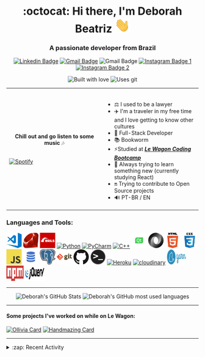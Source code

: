 <h1 align="center"> :octocat: Hi there, I'm <strong>Deborah Beatriz</strong> <img src="https://raw.githubusercontent.com/ABSphreak/ABSphreak/master/gifs/Hi.gif" width="40px" /></h1>
<h3 align="center">A passionate developer from Brazil</h3>

<p align="center">
    <a href="https://www.linkedin.com/in/deborahbeatriz/"><img alt="Linkedin Badge" src="https://img.shields.io/badge/-Deborah-blue?style=flat-square&logo=Linkedin&logoColor=white" /></a>
    <a href="mailto:deborah.bpc@gmail.com"><img alt="Gmail Badge" src="https://img.shields.io/badge/-deborah.bpc@gmail.com-c14438?style=flat-square&logo=Gmail&logoColor=white&link=mailto:deborah.bpc@gmail.com" /></a>
    <img alt="Gmail Badge" src="https://komarev.com/ghpvc/?username=sathyabhat&color=blue" />
    <a href="https://www.instagram.com/deborah_bpc/"><img alt="Instagram Badge 1" src="https://img.shields.io/badge/deborah_bpc-e95950.svg?&style=flat-square&logo=instagram&logoColor=white" /></a>
    <a href="https://www.instagram.com/ummundosemfim/"><img alt="Instagram Badge 2" src="https://img.shields.io/badge/ummundosemfim-%23E4405F.svg?&style=flat-square&logo=instagram&logoColor=white" /></a>
</p>

<p align="center">
    <img alt="Built with love" src="http://ForTheBadge.com/images/badges/built-with-love.svg" />
    <img alt="Uses git" src="http://ForTheBadge.com/images/badges/uses-git.svg" />
</p>

<!-- <p align="center">
    <a href="https://www.instagram.com/deborah_bpc/"><img alt="Instagram Badge 1" src="https://img.shields.io/badge/deborah.bpc-%23E4405F.svg?&style=flat-square&logo=instagram&logoColor=white" /></a>
    <a href="https://www.instagram.com/ummundosemfim/"><img alt="Instagram Badge 1" src="https://img.shields.io/badge/ummundosemfim-%23E4405F.svg?&style=flat-square&logo=instagram&logoColor=white" /></a>
<p> -->

<table width="100%">
    <tr>
    <td width ="50%">
        <p align="center"><strong>Chill out and go listen to some music</strong> 🎶 </p>

&nbsp; <br> [![Spotify](https://novatorem.vercel.app/api/spotify)](https://open.spotify.com/playlist/37i9dQZF1DXbITWG1ZJKYt)
    </td>
    <td width="50%">
        <ul>
            <br/>
            <li>⚖️ I used to be a lawyer</li>
            <li>✈️ I'm a traveler in my free time and I love getting to know other cultures</li>
            <li>🤖 Full-Stack Developer</li>
            <li>📚 Bookworm</li>
            <li>⚡Studied at ***[Le Wagon Coding Bootcamp](https://www.lewagon.com/)***</li>
            <li>🌱 Always trying to learn something new (currently studying React)</li>
            <li>🔛 Trying to contribute to Open Source projects</li>
            <li>🔊 PT-BR / EN</li>
        </ul>
    </td>
</table>




### Languages and Tools:
<span>
    <a href="https://code.visualstudio.com/"><img alt="Visual Studio Code" width="40px" height="40px" src="https://raw.githubusercontent.com/github/explore/80688e429a7d4ef2fca1e82350fe8e3517d3494d/topics/visual-studio-code/visual-studio-code.png" /></a>  
    <a href="https://ruby-doc.org/"><img alt="Ruby" width="40px" height="40px" src="https://raw.githubusercontent.com/github/explore/80688e429a7d4ef2fca1e82350fe8e3517d3494d/topics/ruby/ruby.png" /></a>  
    <a href="https://rubyonrails.org/"><img alt="Ruby on Rails" width="40px" height="40px" src="https://raw.githubusercontent.com/github/explore/80688e429a7d4ef2fca1e82350fe8e3517d3494d/topics/rails/rails.png" /></a>  
    <a href="https://www.python.org/"><img alt="Python" width="40px" height="40px" src="https://github.com/jalbertsr/logo-badge-images/blob/master/img/rsz_python.png?raw=true" /></a>  
    <a href="https://www.jetbrains.com/pt-br/pycharm/"><img alt="PyCharm" width="40px" height="40px" src="https://resources.jetbrains.com/storage/products/pycharm/img/meta/pycharm_logo_300x300.png" /></a>  
    <a href="https://isocpp.org/"><img alt="C++" width="40px" height="40px" src="https://i.imgur.com/Ao2P8iG.png" /></a>  
    <a href="https://www.qt.io/product/development-tools"><img alt="QT creator" width="40px" height="40px" src="https://raw.githubusercontent.com/github/explore/80688e429a7d4ef2fca1e82350fe8e3517d3494d/topics/qt/qt.png" /></a>  
    <a href="https://www.json.org/json-en.html"><img alt="JSON" width="40px" height="40px" src="https://raw.githubusercontent.com/github/explore/80688e429a7d4ef2fca1e82350fe8e3517d3494d/topics/json/json.png" /></a>  
    <a href="https://developer.mozilla.org/en-US/docs/Web/Guide/HTML/HTML5"><img alt="HTML5" width="40px" height="40px" src="https://raw.githubusercontent.com/github/explore/80688e429a7d4ef2fca1e82350fe8e3517d3494d/topics/html/html.png" /></a>  
    <a href="https://developer.mozilla.org/en-US/docs/Web/CSS"><img alt="CSS3" width="40px" height="40px" src="https://raw.githubusercontent.com/github/explore/80688e429a7d4ef2fca1e82350fe8e3517d3494d/topics/css/css.png" /></a>  
    <a href="https://developer.mozilla.org/en-US/docs/Web/JavaScript"><img alt="JavaScript ES6" width="40px" height="40px" src="https://raw.githubusercontent.com/github/explore/80688e429a7d4ef2fca1e82350fe8e3517d3494d/topics/javascript/javascript.png" /></a>  
    <a href="https://github.com/topics/sql"><img alt="SQL" width="40px" height="40px" src="https://raw.githubusercontent.com/github/explore/80688e429a7d4ef2fca1e82350fe8e3517d3494d/topics/sql/sql.png" /></a>  
    <a href="https://www.postgresql.org/"><img alt="PostgreSQL" width="40px" height="40px" src="https://raw.githubusercontent.com/github/explore/80688e429a7d4ef2fca1e82350fe8e3517d3494d/topics/postgresql/postgresql.png" /></a>  
    <a href="https://git-scm.com/"><img alt="Git" width="40px" height="40px" src="https://raw.githubusercontent.com/github/explore/80688e429a7d4ef2fca1e82350fe8e3517d3494d/topics/git/git.png" /></a>
    <a href="https://github.com/"><img alt="GitHub" width="40px" height="40px" src="https://raw.githubusercontent.com/github/explore/78df643247d429f6cc873026c0622819ad797942/topics/github/github.png" /></a>  
    <a href="https://github.com/topics/terminal"><img alt="Terminal" width="40px" height="40px" src="https://raw.githubusercontent.com/github/explore/80688e429a7d4ef2fca1e82350fe8e3517d3494d/topics/terminal/terminal.png" /></a>  
    <a href="https://www.heroku.com/"><img alt="Heroku" width="40px" height="40px" src="https://github.com/jalbertsr/logo-badge-images/blob/master/img/rsz_heroku.png?raw=true" /></a>  
    <a href="https://cloudinary.com/"><img alt="cloudinary" width="40px" height="40px" src="https://res.cloudinary.com/demo/image/upload/cloudinary_icon.png" /></a>  
    <a href="https://yarnpkg.com/"><img alt="Yarn" width="50px" height="40px" src="https://github.com/MarioTerron/logo-images/blob/master/logos/yarn.png" /></a>  
    <a href="https://www.npmjs.com/"><img alt="NPM" width="45px" height="40px" src="https://github.com/MarioTerron/logo-images/blob/master/logos/npm.png" /></a>  
    <a href="https://jquery.com/"><img alt="jQuery" width="50px" height="40px" src="https://github.com/Iggy-Codes/logo-images/blob/master/logos/jquery.png" /></a>  
</span>

<hr>
<!--  GitHub Stats -->
<p align="center">
    <img alt="Deborah's GitHub Stats" src="https://github-readme-stats.deborahbpc.vercel.app/api?username=deborahbpc&count_private=true&show_icons=true&theme=buefy&hide_border=true" />
    <img alt="Deborah's GitHub most used languages" src="https://github-readme-stats.deborahbpc.vercel.app/api/top-langs/?username=deborahbpc&layout=compact&langs_count=8&theme=buefy" />
</p>
<hr>

#### Some projects I've worked on while on Le Wagon:

[![Ollivia Card](https://github-readme-stats.vercel.app/api/pin/?username=rozasmarina&repo=Olivia&theme=buefy)](https://github.com/rozasmarina/Olivia)
[![Handmazing Card](https://github-readme-stats.vercel.app/api/pin/?username=rozasmarina&repo=mkt-place&theme=buefy)](https://github.com/rozasmarina/mkt-place)
<br/>
<hr>
<details>
  <summary>:zap: Recent Activity</summary>

<!--START_SECTION:activity-->
1. 💪 Opened PR [#126](https://github.com//rozasmarina/mkt-place/pull/126) in [rozasmarina/mkt-place](https://github.com//rozasmarina/mkt-place)
2. 🎉 Merged PR [#220](https://github.com//rozasmarina/Olivia/pull/220) in [rozasmarina/Olivia](https://github.com//rozasmarina/Olivia)
3. 🎉 Merged PR [#218](https://github.com//rozasmarina/Olivia/pull/218) in [rozasmarina/Olivia](https://github.com//rozasmarina/Olivia)
<!--END_SECTION:activity-->

</details>

<!-- [<img align="left" alt="Visual Studio Code" width="30px" src="https://raw.githubusercontent.com/github/explore/80688e429a7d4ef2fca1e82350fe8e3517d3494d/topics/visual-studio-code/visual-studio-code.png" />][vscode] -->
<!-- [<img align="left" alt="Ruby" width="30px" src="https://raw.githubusercontent.com/github/explore/80688e429a7d4ef2fca1e82350fe8e3517d3494d/topics/ruby/ruby.png" />][ruby] -->
<!-- [<img align="left" alt="Ruby on Rails" width="30px" src="https://raw.githubusercontent.com/github/explore/80688e429a7d4ef2fca1e82350fe8e3517d3494d/topics/rails/rails.png" />][rails] -->
<!-- [<img align="left" alt="Python" width="30px" src="https://github.com/jalbertsr/logo-badge-images/blob/master/img/rsz_python.png?raw=true" />][python] -->
<!-- [<img align="left" alt="PyCharm" width="30px" src="https://resources.jetbrains.com/storage/products/pycharm/img/meta/pycharm_logo_300x300.png" />][pycharm] -->
<!-- [<img align="left" alt="C++" width="30px" src="https://i.imgur.com/Ao2P8iG.png" />][cpp] -->
<!-- [<img align="left" alt="qtcreator" width="30px" src="https://raw.githubusercontent.com/github/explore/80688e429a7d4ef2fca1e82350fe8e3517d3494d/topics/qt/qt.png" />][qtcreator] -->
<!-- [<img align="left" alt="JSON" width="30px" src="https://raw.githubusercontent.com/github/explore/80688e429a7d4ef2fca1e82350fe8e3517d3494d/topics/json/json.png" />][json] -->
<!-- [<img align="left" alt="HTML5" width="30px" src="https://raw.githubusercontent.com/github/explore/80688e429a7d4ef2fca1e82350fe8e3517d3494d/topics/html/html.png" />][html5]
[<img align="left" alt="CSS3" width="30px" src="https://raw.githubusercontent.com/github/explore/80688e429a7d4ef2fca1e82350fe8e3517d3494d/topics/css/css.png" />][css3]
[<img align="left" alt="JavaScript" width="30px" src="https://raw.githubusercontent.com/github/explore/80688e429a7d4ef2fca1e82350fe8e3517d3494d/topics/javascript/javascript.png" />][es6]
[<img align="left" alt="SQL" width="30px" src="https://raw.githubusercontent.com/github/explore/80688e429a7d4ef2fca1e82350fe8e3517d3494d/topics/sql/sql.png" />][sql]
[<img align="left" alt="PostgreSQL" width="30px" src="https://raw.githubusercontent.com/github/explore/80688e429a7d4ef2fca1e82350fe8e3517d3494d/topics/postgresql/postgresql.png" />][postgresql]
[<img align="left" alt="Git" width="30px" src="https://raw.githubusercontent.com/github/explore/80688e429a7d4ef2fca1e82350fe8e3517d3494d/topics/git/git.png" />][git]
[<img align="left" alt="GitHub" width="30px" src="https://raw.githubusercontent.com/github/explore/78df643247d429f6cc873026c0622819ad797942/topics/github/github.png" />][github]
[<img align="left" alt="Terminal" width="30px" src="https://raw.githubusercontent.com/github/explore/80688e429a7d4ef2fca1e82350fe8e3517d3494d/topics/terminal/terminal.png" />][terminal]
[<img align="left" alt="Heroku" width="30px" src="https://github.com/jalbertsr/logo-badge-images/blob/master/img/rsz_heroku.png?raw=true" />][heroku]
\
[<img align="left" alt="cloudinary" width="30px" src="https://res.cloudinary.com/demo/image/upload/cloudinary_icon.png" />][cloudinary]
[<img align="left" alt="Yarn" width="30px" src="https://github.com/MarioTerron/logo-images/blob/master/logos/yarn.png" />][yarn]
[<img align="left" alt="NPM" width="30px" src="https://github.com/MarioTerron/logo-images/blob/master/logos/npm.png" />][npm]
[<img align="left" alt="jQuery" width="30px" src="https://github.com/Iggy-Codes/logo-images/blob/master/logos/jquery.png" />][jquery]\ -->



<!-- [vscode]: https://code.visualstudio.com/
[ruby]: https://ruby-doc.org/
[rails]: https://rubyonrails.org/ -->
<!-- [cpp]: https://isocpp.org/ -->
<!-- [qtcreator]: https://www.qt.io/product/development-tools -->
<!-- [python]: https://www.python.org/ -->
<!-- [pycharm]: https://www.jetbrains.com/pt-br/pycharm/ -->
<!-- [json]: https://www.json.org/json-en.html -->
<!-- [html5]: https://developer.mozilla.org/en-US/docs/Web/Guide/HTML/HTML5
[css3]: https://developer.mozilla.org/en-US/docs/Web/CSS
[es6]: https://developer.mozilla.org/en-US/docs/Web/JavaScript
[sql]: https://github.com/topics/sql
[postgresql]: https://www.postgresql.org/
[git]: https://git-scm.com/
[github]: https://github.com/
[terminal]: https://github.com/topics/terminal
[heroku]: https://www.heroku.com/
[cloudinary]: https://cloudinary.com/
[yarn]: https://yarnpkg.com/
[npm]: https://www.npmjs.com/
[jquery]: https://jquery.com/ -->


<!-- ### You can also find me at:  -->
<!-- [<img align="left" alt="#" width="22px" src="https://raw.githubusercontent.com/iconic/open-iconic/master/svg/globe.svg" />][website] -->
<!-- [<img align="left" alt="Deborah's Twitter | Twitter" width="22px" src="https://cdn.jsdelivr.net/npm/simple-icons@v3/icons/twitter.svg" />][twitter] -->
<!-- [<img align="left" alt="deborahbeatriz | LinkedIn" width="22px" src="https://cdn.jsdelivr.net/npm/simple-icons@v3/icons/linkedin.svg" />][linkedin] -->
<!-- [<img align="left" alt="deborahbpc | Instagram" width="25px" src="https://cdn.jsdelivr.net/npm/simple-icons@v3/icons/instagram.svg" />][instagram1]
[<img align="left" alt="ummundosemfim | Instagram" width="25px" src="https://cdn.jsdelivr.net/npm/simple-icons@v3/icons/instagram.svg" />][instagram2]
<br /> -->
<!-- <hr> -->

<!-- <br /> -->
<!-- <a href="#"><img src="https://media.giphy.com/media/jtWmzGO3ID6dtjeMQZ/giphy.gif" width="100px"></a> -->

<!--
**deborahbpc/deborahbpc** is a ✨ _special_ ✨ repository because its `README.md` (this file) appears on your GitHub profile.

Here are some ideas to get you started:

- 🔭 I’m currently working on ...
- 🌱 I’m currently learning ...
- 👯 I’m looking to collaborate on ...
- 🤔 I’m looking for help with ...
- 💬 Ask me about ...
- 📫 How to reach me: ...
- 😄 Pronouns: ...
- ⚡ Fun fact: ...
-->
